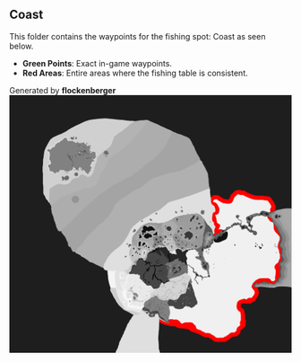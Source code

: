 ## Coast
This folder contains the waypoints for the fishing spot: Coast as seen below.

- **Green Points**: Exact in-game waypoints.
- **Red Areas**: Entire areas where the fishing table is consistent.

Generated by **flockenberger**
![Coast](./Preview.png?raw=true "Coast")